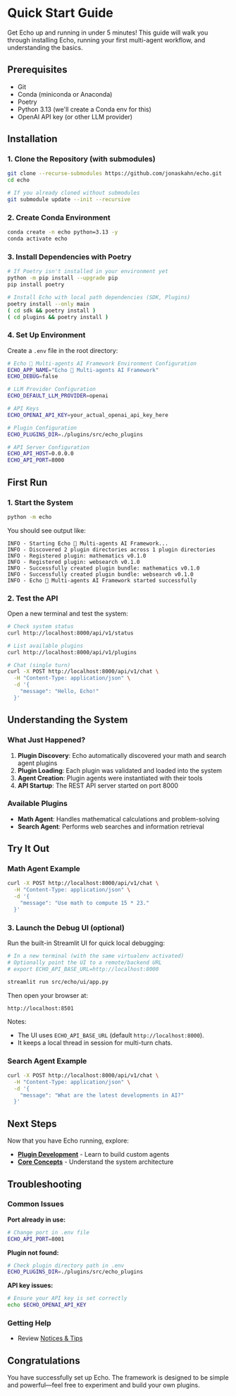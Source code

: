 # Quick Start Guide

Get Echo up and running in under 5 minutes! This guide will walk you through installing Echo, running your first
multi-agent workflow, and understanding the basics.

## Prerequisites

- Git
- Conda (miniconda or Anaconda)
- Poetry
- Python 3.13 (we'll create a Conda env for this)
- OpenAI API key (or other LLM provider)

## Installation

### 1. Clone the Repository (with submodules)

```bash
git clone --recurse-submodules https://github.com/jonaskahn/echo.git
cd echo

# If you already cloned without submodules
git submodule update --init --recursive
```

### 2. Create Conda Environment

```bash
conda create -n echo python=3.13 -y
conda activate echo
```

### 3. Install Dependencies with Poetry

```bash
# If Poetry isn't installed in your environment yet
python -m pip install --upgrade pip
pip install poetry

# Install Echo with local path dependencies (SDK, Plugins)
poetry install --only main
( cd sdk && poetry install )
( cd plugins && poetry install )
```

### 4. Set Up Environment

Create a `.env` file in the root directory:

```bash
# Echo 🤖 Multi-agents AI Framework Environment Configuration
ECHO_APP_NAME="Echo 🤖 Multi-agents AI Framework"
ECHO_DEBUG=false

# LLM Provider Configuration
ECHO_DEFAULT_LLM_PROVIDER=openai

# API Keys
ECHO_OPENAI_API_KEY=your_actual_openai_api_key_here

# Plugin Configuration
ECHO_PLUGINS_DIR=./plugins/src/echo_plugins

# API Server Configuration
ECHO_API_HOST=0.0.0.0
ECHO_API_PORT=8000
```

## First Run

### 1. Start the System

```bash
python -m echo
```

You should see output like:

```text
INFO - Starting Echo 🤖 Multi-agents AI Framework...
INFO - Discovered 2 plugin directories across 1 plugin directories
INFO - Registered plugin: mathematics v0.1.0
INFO - Registered plugin: websearch v0.1.0
INFO - Successfully created plugin bundle: mathematics v0.1.0
INFO - Successfully created plugin bundle: websearch v0.1.0
INFO - Echo 🤖 Multi-agents AI Framework started successfully
```

### 2. Test the API

Open a new terminal and test the system:

```bash
# Check system status
curl http://localhost:8000/api/v1/status

# List available plugins
curl http://localhost:8000/api/v1/plugins

# Chat (single turn)
curl -X POST http://localhost:8000/api/v1/chat \
  -H "Content-Type: application/json" \
  -d '{
    "message": "Hello, Echo!"
  }'
```

## Understanding the System

### What Just Happened?

1. **Plugin Discovery**: Echo automatically discovered your math and search agent plugins
2. **Plugin Loading**: Each plugin was validated and loaded into the system
3. **Agent Creation**: Plugin agents were instantiated with their tools
4. **API Startup**: The REST API server started on port 8000

### Available Plugins

- **Math Agent**: Handles mathematical calculations and problem-solving
- **Search Agent**: Performs web searches and information retrieval

## Try It Out

### Math Agent Example

```bash
curl -X POST http://localhost:8000/api/v1/chat \
  -H "Content-Type: application/json" \
  -d '{
    "message": "Use math to compute 15 * 23."
  }'
```

### 3. Launch the Debug UI (optional)

Run the built-in Streamlit UI for quick local debugging:

```bash
# In a new terminal (with the same virtualenv activated)
# Optionally point the UI to a remote/backend URL
# export ECHO_API_BASE_URL=http://localhost:8000

streamlit run src/echo/ui/app.py
```

Then open your browser at:

```text
http://localhost:8501
```

Notes:

- The UI uses `ECHO_API_BASE_URL` (default `http://localhost:8000`).
- It keeps a local thread in session for multi-turn chats.

### Search Agent Example

```bash
curl -X POST http://localhost:8000/api/v1/chat \
  -H "Content-Type: application/json" \
  -d '{
    "message": "What are the latest developments in AI?"
  }'
```

## Next Steps

Now that you have Echo running, explore:

- **[Plugin Development](../plugins/overview.md)** - Learn to build custom agents
- **[Core Concepts](../concepts/architecture.md)** - Understand the system architecture

## Troubleshooting

### Common Issues

**Port already in use:**

```bash
# Change port in .env file
ECHO_API_PORT=8001
```

**Plugin not found:**

```bash
# Check plugin directory path in .env
ECHO_PLUGINS_DIR=./plugins/src/echo_plugins
```

**API key issues:**

```bash
# Ensure your API key is set correctly
echo $ECHO_OPENAI_API_KEY
```

### Getting Help

- Review [Notices & Tips](notices.md)

## Congratulations

You have successfully set up Echo. The framework is designed to be simple and powerful—feel free to experiment and build
your own plugins.
